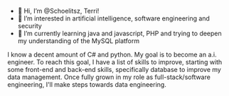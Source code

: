 - 👋 Hi, I’m @Schoelitsz, Terri!
- 👀 I’m interested in artificial intelligence, software engineering and security
- 🌱 I’m currently learning java and javascript, PHP and trying to deepen my understanding of the MySQL platform

I know a decent amount of C# and python. My goal is to become an a.i. engineer. To reach this goal, I have a list of skills to improve, starting with some front-end 
and back-end skills, specifically database to improve my data management. Once fully grown in my role as full-stack/software engineering, I'll make steps towards data 
engineering. 
<!---
Schoelitsz/Schoelitsz is a ✨ special ✨ repository because its `README.md` (this file) appears on your GitHub profile.
You can click the Preview link to take a look at your changes.
--->
